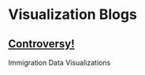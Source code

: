 # Visualization Blogs
## [Controversy!](https://github.com/ameliavasquez/Basics-of-Data-Vis/blob/main/Controversy!.md)
Immigration Data Visualizations
<br /> <br /> <br />

